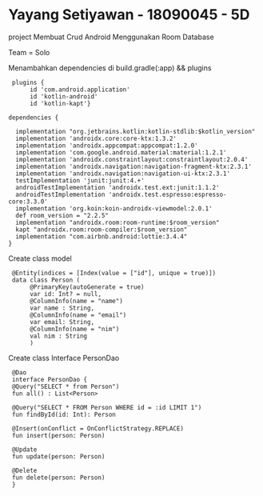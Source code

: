 # Yayang Setiyawan - 18090045 - 5D

project Membuat Crud Android Menggunakan Room Database

Team = Solo

Menambahkan dependencies di build.gradle(:app) && plugins

     plugins {
          id 'com.android.application'
          id 'kotlin-android'
          id 'kotlin-kapt'}
     
    dependencies {

      implementation "org.jetbrains.kotlin:kotlin-stdlib:$kotlin_version"
      implementation 'androidx.core:core-ktx:1.3.2'
      implementation 'androidx.appcompat:appcompat:1.2.0'
      implementation 'com.google.android.material:material:1.2.1'
      implementation 'androidx.constraintlayout:constraintlayout:2.0.4'
      implementation 'androidx.navigation:navigation-fragment-ktx:2.3.1'
      implementation 'androidx.navigation:navigation-ui-ktx:2.3.1'
      testImplementation 'junit:junit:4.+'
      androidTestImplementation 'androidx.test.ext:junit:1.1.2'
      androidTestImplementation 'androidx.test.espresso:espresso-core:3.3.0'
      implementation 'org.koin:koin-androidx-viewmodel:2.0.1'
      def room_version = "2.2.5"
      implementation "androidx.room:room-runtime:$room_version"
      kapt "androidx.room:room-compiler:$room_version"
      implementation "com.airbnb.android:lottie:3.4.4"
    }

Create class model
     
     @Entity(indices = [Index(value = ["id"], unique = true)])
     data class Person (
          @PrimaryKey(autoGenerate = true)
          var id: Int? = null,
          @ColumnInfo(name = "name")
          var name : String,
          @ColumnInfo(name = "email")
          var email: String,
          @ColumnInfo(name = "nim")
          val nim : String
          )
 
 Create class Interface PersonDao
 
     @Dao
     interface PersonDao {
     @Query("SELECT * from Person")
     fun all() : List<Person>

     @Query("SELECT * FROM Person WHERE id = :id LIMIT 1")
     fun findById(id: Int): Person

     @Insert(onConflict = OnConflictStrategy.REPLACE)
     fun insert(person: Person)

     @Update
     fun update(person: Person)

     @Delete
     fun delete(person: Person)
     }
